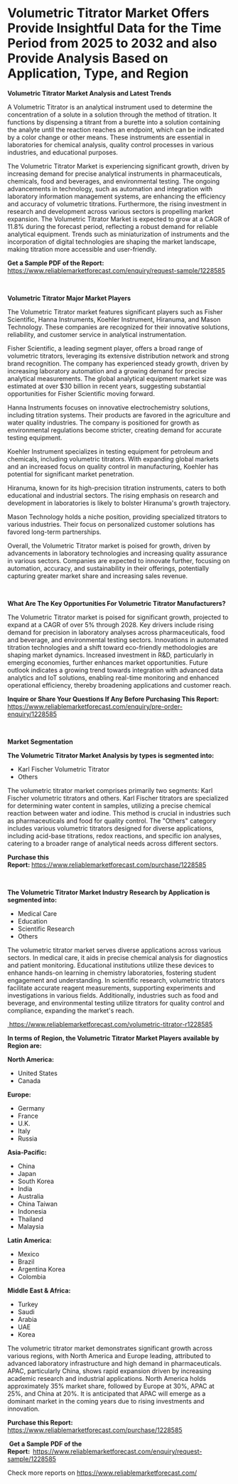 <p><h1>Volumetric Titrator Market Offers Provide Insightful Data for the Time Period from 2025 to 2032 and also Provide Analysis Based on Application, Type, and Region</h1></p><p><strong>Volumetric Titrator Market Analysis and Latest Trends</strong></p>
<p><p>A Volumetric Titrator is an analytical instrument used to determine the concentration of a solute in a solution through the method of titration. It functions by dispensing a titrant from a burette into a solution containing the analyte until the reaction reaches an endpoint, which can be indicated by a color change or other means. These instruments are essential in laboratories for chemical analysis, quality control processes in various industries, and educational purposes.</p><p>The Volumetric Titrator Market is experiencing significant growth, driven by increasing demand for precise analytical instruments in pharmaceuticals, chemicals, food and beverages, and environmental testing. The ongoing advancements in technology, such as automation and integration with laboratory information management systems, are enhancing the efficiency and accuracy of volumetric titrations. Furthermore, the rising investment in research and development across various sectors is propelling market expansion. The Volumetric Titrator Market is expected to grow at a CAGR of 11.8% during the forecast period, reflecting a robust demand for reliable analytical equipment. Trends such as miniaturization of instruments and the incorporation of digital technologies are shaping the market landscape, making titration more accessible and user-friendly.</p></p>
<p><strong>Get a Sample PDF of the Report:&nbsp;</strong> <a href="https://www.reliablemarketforecast.com/enquiry/request-sample/1228585?utm_campaign=3521&utm_medium=2&utm_source=Github&utm_content=ia&utm_term=09042025&utm_id=volumetric-titrator">https://www.reliablemarketforecast.com/enquiry/request-sample/1228585</a></p>
<p>&nbsp;</p>
<p><strong>Volumetric Titrator Major Market Players</strong></p>
<p><p>The Volumetric Titrator market features significant players such as Fisher Scientific, Hanna Instruments, Koehler Instrument, Hiranuma, and Mason Technology. These companies are recognized for their innovative solutions, reliability, and customer service in analytical instrumentation.</p><p>Fisher Scientific, a leading segment player, offers a broad range of volumetric titrators, leveraging its extensive distribution network and strong brand recognition. The company has experienced steady growth, driven by increasing laboratory automation and a growing demand for precise analytical measurements. The global analytical equipment market size was estimated at over $30 billion in recent years, suggesting substantial opportunities for Fisher Scientific moving forward.</p><p>Hanna Instruments focuses on innovative electrochemistry solutions, including titration systems. Their products are favored in the agriculture and water quality industries. The company is positioned for growth as environmental regulations become stricter, creating demand for accurate testing equipment.</p><p>Koehler Instrument specializes in testing equipment for petroleum and chemicals, including volumetric titrators. With expanding global markets and an increased focus on quality control in manufacturing, Koehler has potential for significant market penetration.</p><p>Hiranuma, known for its high-precision titration instruments, caters to both educational and industrial sectors. The rising emphasis on research and development in laboratories is likely to bolster Hiranuma's growth trajectory.</p><p>Mason Technology holds a niche position, providing specialized titrators to various industries. Their focus on personalized customer solutions has favored long-term partnerships.</p><p>Overall, the Volumetric Titrator market is poised for growth, driven by advancements in laboratory technologies and increasing quality assurance in various sectors. Companies are expected to innovate further, focusing on automation, accuracy, and sustainability in their offerings, potentially capturing greater market share and increasing sales revenue.</p></p>
<p>&nbsp;</p>
<p><strong>What Are The Key Opportunities For Volumetric Titrator Manufacturers?</strong></p>
<p><p>The Volumetric Titrator market is poised for significant growth, projected to expand at a CAGR of over 5% through 2028. Key drivers include rising demand for precision in laboratory analyses across pharmaceuticals, food and beverage, and environmental testing sectors. Innovations in automated titration technologies and a shift toward eco-friendly methodologies are shaping market dynamics. Increased investment in R&D, particularly in emerging economies, further enhances market opportunities. Future outlook indicates a growing trend towards integration with advanced data analytics and IoT solutions, enabling real-time monitoring and enhanced operational efficiency, thereby broadening applications and customer reach.</p></p>
<p><strong>Inquire or Share Your Questions If Any Before Purchasing This Report:</strong> <a href="https://www.reliablemarketforecast.com/enquiry/pre-order-enquiry/1228585?utm_campaign=3521&utm_medium=2&utm_source=Github&utm_content=ia&utm_term=09042025&utm_id=volumetric-titrator">https://www.reliablemarketforecast.com/enquiry/pre-order-enquiry/1228585</a></p>
<p>&nbsp;</p>
<p><strong>Market Segmentation</strong></p>
<p><strong>The Volumetric Titrator Market Analysis by types is segmented into:</strong></p>
<p><ul><li>Karl Fischer Volumetric Titrator</li><li>Others</li></ul></p>
<p><p>The volumetric titrator market comprises primarily two segments: Karl Fischer volumetric titrators and others. Karl Fischer titrators are specialized for determining water content in samples, utilizing a precise chemical reaction between water and iodine. This method is crucial in industries such as pharmaceuticals and food for quality control. The "Others" category includes various volumetric titrators designed for diverse applications, including acid-base titrations, redox reactions, and specific ion analyses, catering to a broader range of analytical needs across different sectors.</p></p>
<p><strong>Purchase this Report:&nbsp;</strong><a href="https://www.reliablemarketforecast.com/purchase/1228585?utm_campaign=3521&utm_medium=2&utm_source=Github&utm_content=ia&utm_term=09042025&utm_id=volumetric-titrator">https://www.reliablemarketforecast.com/purchase/1228585</a></p>
<p>&nbsp;</p>
<p><strong>The Volumetric Titrator Market Industry Research by Application is segmented into:</strong></p>
<p><ul><li>Medical Care</li><li>Education</li><li>Scientific Research</li><li>Others</li></ul></p>
<p><p>The volumetric titrator market serves diverse applications across various sectors. In medical care, it aids in precise chemical analysis for diagnostics and patient monitoring. Educational institutions utilize these devices to enhance hands-on learning in chemistry laboratories, fostering student engagement and understanding. In scientific research, volumetric titrators facilitate accurate reagent measurements, supporting experiments and investigations in various fields. Additionally, industries such as food and beverage, and environmental testing utilize titrators for quality control and compliance, expanding the market's reach.</p></p>
<p><a href="https://www.reliablemarketforecast.com/volumetric-titrator-r1228585?utm_campaign=3521&utm_medium=2&utm_source=Github&utm_content=ia&utm_term=09042025&utm_id=volumetric-titrator">&nbsp;https://www.reliablemarketforecast.com/volumetric-titrator-r1228585</a></p>
<p><strong>In terms of Region, the Volumetric Titrator Market Players available by Region are:</strong></p>
<p>
    <p> <strong> North America: </strong>
        <ul>
            <li>United States</li>
            <li>Canada</li>
        </ul>
        </p> 
    <p> <strong> Europe: </strong>
        <ul>
            <li>Germany</li>
            <li>France</li>
            <li>U.K.</li>
            <li>Italy</li>
            <li>Russia</li>
        </ul>
        </p> 
    <p> <strong> Asia-Pacific: </strong>
        <ul>
            <li>China</li>
            <li>Japan</li>
            <li>South Korea</li>
            <li>India</li>
            <li>Australia</li>
            <li>China Taiwan</li>
            <li>Indonesia</li>
            <li>Thailand</li>
            <li>Malaysia</li>
        </ul>
        </p> 
    <p> <strong> Latin America: </strong>
        <ul>
            <li>Mexico</li>
            <li>Brazil</li>
            <li>Argentina Korea</li>
            <li>Colombia</li>
        </ul>
        </p> 
    <p> <strong> Middle East & Africa: </strong>
        <ul>
            <li>Turkey</li>
            <li>Saudi</li>
            <li>Arabia</li>
            <li>UAE</li>
            <li>Korea</li>
        </ul>
    </p>
    </p>
<p><p>The volumetric titrator market demonstrates significant growth across various regions, with North America and Europe leading, attributed to advanced laboratory infrastructure and high demand in pharmaceuticals. APAC, particularly China, shows rapid expansion driven by increasing academic research and industrial applications. North America holds approximately 35% market share, followed by Europe at 30%, APAC at 25%, and China at 20%. It is anticipated that APAC will emerge as a dominant market in the coming years due to rising investments and innovation.</p></p>
<p><strong>Purchase this Report: </strong><a href="https://www.reliablemarketforecast.com/purchase/1228585?utm_campaign=3521&utm_medium=2&utm_source=Github&utm_content=ia&utm_term=09042025&utm_id=volumetric-titrator">https://www.reliablemarketforecast.com/purchase/1228585</a></p>
<p>&nbsp;<strong>Get a Sample PDF of the Report:&nbsp;&nbsp;</strong><a href="https://www.reliablemarketforecast.com/enquiry/request-sample/1228585?utm_campaign=3521&utm_medium=2&utm_source=Github&utm_content=ia&utm_term=09042025&utm_id=volumetric-titrator">https://www.reliablemarketforecast.com/enquiry/request-sample/1228585</a></p>
<p><strong></strong></p>
<p>Check more reports on <a href="https://www.reliablemarketforecast.com/?utm_campaign=3521&utm_medium=2&utm_source=Github&utm_content=ia&utm_term=09042025&utm_id=volumetric-titrator">https://www.reliablemarketforecast.com/</a></p>